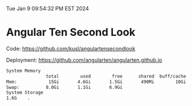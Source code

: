 Tue Jan  9 09:54:32 PM EST 2024

# Angular Ten Second Look

Code: https://github.com/kusl/angulartensecondlook

Deployment: https://github.com/angularten/angularten.github.io

```bash
System Memory
               total        used        free      shared  buff/cache   available
Mem:            15Gi       4.6Gi       1.5Gi       490Mi        10Gi        10Gi
Swap:          8.0Gi       1.1Gi       6.9Gi
System Storage
1.6G	.
```
```bash
